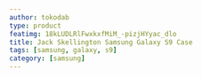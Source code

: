 ```yaml
---
author: tokodab
type: product
featimg: 18kLUDLRlFwxkxfMiM_-pizjHYyac_dlo
title: Jack Skellington Samsung Galaxy S9 Case
tags: [samsung, galaxy, s9]
category: [samsung]
---
```

